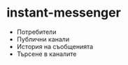 # instant-messenger
 * Потребители
 * Публични канали
 * История на съобщенията
 * Търсене в каналите
